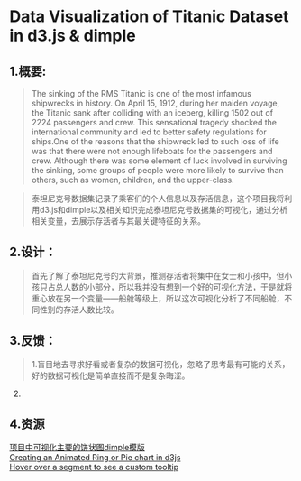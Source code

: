 # Data Visualization of Titanic Dataset in d3.js & dimple
## 1.概要:
>The sinking of the RMS Titanic is one of the most infamous shipwrecks in history.  On April 15, 1912, during her maiden voyage, the Titanic sank after colliding with an iceberg, killing 1502 out of 2224 passengers and crew. This sensational tragedy shocked the international community and led to better safety regulations for ships.One of the reasons that the shipwreck led to such loss of life was that there were not enough lifeboats for the passengers and crew. Although there was some element of luck involved in surviving the sinking, some groups of people were more likely to survive than others, such as women, children, and the upper-class.


> 泰坦尼克号数据集记录了乘客们的个人信息以及存活信息，这个项目我将利用d3.js和dimple以及相关知识完成泰坦尼克号数据集的可视化，通过分析相关变量，去展示存活者与其最关键特征的关系。

## 2.设计：
> 首先了解了泰坦尼克号的大背景，推测存活者将集中在女士和小孩中，但小孩只占总人数的小部分，所以我并没有想到一个好的可视化方法，于是就将重心放在另一个变量——船舱等级上，所以这次可视化分析了不同船舱，不同性别的存活人数比较。

## 3.反馈：
> 1.盲目地去寻求好看或者复杂的数据可视化，忽略了思考最有可能的关系，好的数据可视化是简单直接而不是复杂晦涩。<br>
2.

## 4.资源
[项目中可视化主要的饼状图dimple模版](http://dimplejs.org/examples_viewer.html?id=pie_matrix) <br>
[Creating an Animated Ring or Pie chart in d3js](http://javascript.tutorialhorizon.com/2015/03/05/creating-an-animated-ring-or-pie-chart-in-d3js/)<br>
[Hover over a segment to see a custom tooltip](http://dimplejs.org/adhoc_viewer.html?id=adhoc_bar_custom_tooltips)<br>
